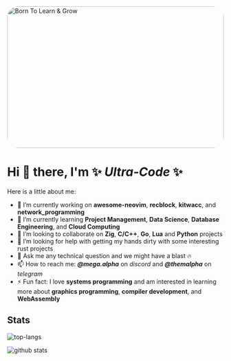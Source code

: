 <img height="330" width="100%" style="border-radius:25px;" src="https://github.com/Ultra-Code/Ultra-Code/assets/22438427/8ff0705a-65dd-4197-81b5-b8ffd2befe0c" alt="Born To Learn & Grow">

# Hi 👋 there, I'm ✨ _Ultra-Code_ ✨

Here is a little about me:

- 🔭 I’m currently working on **awesome-neovim**, **recblock**, **kitwacc**, and **network_programming**
- 🌱 I’m currently learning **Project Management**, **Data Science**, **Database Engineering**, and **Cloud Computing**
- 👯 I’m looking to collaborate on **Zig**, **C/C++**, **Go**, **Lua** and **Python** projects
- 🤔 I’m looking for help with getting my hands dirty with some interesting rust projects
- 💬 Ask me any technical question and we might have a blast 🔥
- 📫 How to reach me: **_@mega.alpha_** on _discord_ and **_@themalpha_** on _telegram_
- ⚡ Fun fact: I love **systems programming** and am interested in learning more about **graphics programming**, **compiler development**, and **WebAssembly**
  
## Stats

![top-langs](https://github-readme-stats.vercel.app/api/top-langs?username=Ultra-Code&show_icons=true&theme=default)

![github stats](https://github-readme-stats.vercel.app/api?username=Ultra-Code&show_icons=true&theme=gruvbox)

<!--
**Ultra-Code/Ultra-Code** is a ✨ _special_ ✨ repository because its `README.md` (this file) appears on your GitHub profile.

Here are some ideas to get you started:

- 🔭 I’m currently working on ...
- 🌱 I’m currently learning ...
- 👯 I’m looking to collaborate on ...
- 🤔 I’m looking for help with ...
- 💬 Ask me about ...
- 📫 How to reach me: ...
- 😄 Pronouns: ...
- ⚡ Fun fact: ...
-->
